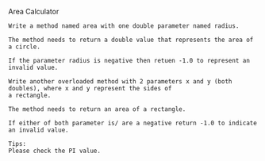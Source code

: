 Area Calculator

    Write a method named area with one double parameter named radius.
    
    The method needs to return a double value that represents the area of a circle.
    
    If the parameter radius is negative then retuen -1.0 to represent an invalid value.
    
    Write another overloaded method with 2 parameters x and y (both doubles), where x and y represent the sides of 
    a rectangle.
    
    The method needs to return an area of a rectangle.
    
    If either of both parameter is/ are a negative return -1.0 to indicate an invalid value.
    
    Tips:
    Please check the PI value.
